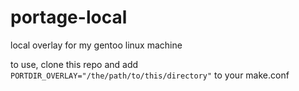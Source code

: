 portage-local
=============

local overlay for my gentoo linux machine

to use, clone this repo and add 
`PORTDIR_OVERLAY="/the/path/to/this/directory"`
to your make.conf
